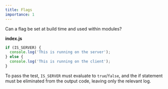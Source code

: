 ```yaml
---
title: Flags
importance: 1
---
```


Can a flag be set at build time and used within modules?

**index.js**

```js
if (IS_SERVER) {
  console.log('This is running on the server');
} else {
  console.log('This is running on the client');
}
```

To pass the test, `IS_SERVER` must evaluate to `true`/`false`, and the if statement must be eliminated from the output code, leaving only the relevant log.
